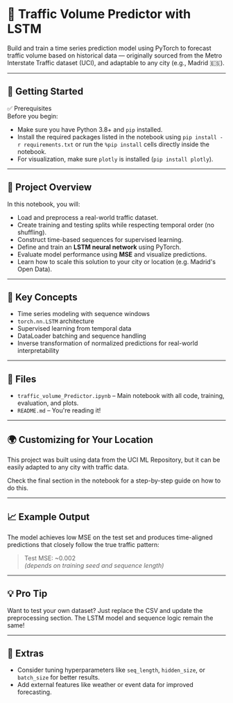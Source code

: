 # 🚗 Traffic Volume Predictor with LSTM

Build and train a time series prediction model using PyTorch to forecast traffic volume based on historical data — originally sourced from the Metro Interstate Traffic dataset (UCI), and adaptable to any city (e.g., Madrid 🇪🇸).

---

## 🚀 Getting Started

✅ Prerequisites  
Before you begin:

- Make sure you have Python 3.8+ and `pip` installed.
- Install the required packages listed in the notebook using `pip install -r requirements.txt` or run the `%pip install` cells directly inside the notebook.
- For visualization, make sure `plotly` is installed (`pip install plotly`).

---

## 📘 Project Overview

In this notebook, you will:

- Load and preprocess a real-world traffic dataset.
- Create training and testing splits while respecting temporal order (no shuffling).
- Construct time-based sequences for supervised learning.
- Define and train an **LSTM neural network** using PyTorch.
- Evaluate model performance using **MSE** and visualize predictions.
- Learn how to scale this solution to your city or location (e.g. Madrid's Open Data).

---

## 🧠 Key Concepts

- Time series modeling with sequence windows
- `torch.nn.LSTM` architecture
- Supervised learning from temporal data
- DataLoader batching and sequence handling
- Inverse transformation of normalized predictions for real-world interpretability

---

## 📂 Files

- `traffic_volume_Predictor.ipynb` – Main notebook with all code, training, evaluation, and plots.
- `README.md` – You're reading it!

---

## 🌍 Customizing for Your Location

This project was built using data from the UCI ML Repository, but it can be easily adapted to any city with traffic data.

Check the final section in the notebook for a step-by-step guide on how to do this.

---

## 📈 Example Output

The model achieves low MSE on the test set and produces time-aligned predictions that closely follow the true traffic pattern:

> Test MSE: ~0.002  
> *(depends on training seed and sequence length)*

---

## 💡 Pro Tip

Want to test your own dataset? Just replace the CSV and update the preprocessing section. The LSTM model and sequence logic remain the same!

---

## 📎 Extras

- Consider tuning hyperparameters like `seq_length`, `hidden_size`, or `batch_size` for better results.
- Add external features like weather or event data for improved forecasting.
